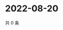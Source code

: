 # 2022-08-20

共 0 条

<!-- BEGIN WEIBO -->
<!-- 最后更新时间 Sat Aug 20 2022 07:15:33 GMT+0800 (China Standard Time) -->

<!-- END WEIBO -->
